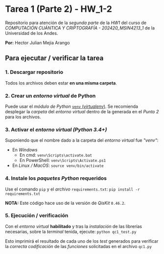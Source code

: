 # Tarea 1 (Parte 2) - HW_1-2

Repositorio para atención de la *segunda parte* de la *HW1* del curso de *COMPUTACIÓN CUÁNTICA Y CRIPTOGRAFÍA - 202420_MSIN4213_1* de la Universidad de los Andes.

**Por:** Hector Julian Mejia Arango

## Para ejecutar / verificar la tarea

### 1. Descargar repositorio

Todos los archivos deben estar **en una misma carpeta**.

### 2. Crear un *entorno virtual* de Python

Puede usar el *módulo de Python* [`venv` (*virtualenv*)][def].
Se recomienda desplegar la *carpeta* del *entorno virtual* dentro de la generada en el *Punto 2* para los archivos.

### 3. Activar el *entorno virtual (Python 3.4+)*

Suponiendo que el nombre dado a la carpeta del *entorno virtual* fue *"venv"*:

- En *Windows*
  - En cmd: `venv\Scripts\activate.bat`
  - En PowerShell: `venv\Scripts\Activate.ps1`
- En *Linux / MacOS*: `source venv/bin/activate`

### 4. Instale los *paquetes Python* requeridos

Use el comando `pip` y el *archivo* `requirements.txt`:
`pip install -r requirements.txt`

**NOTA:** Este código hace uso de la versión de *QisKit* `0.46.2`.

### 5. Ejecución / verificación

Con el *entorno virtual* **habilitado** y tras la *instalación* de las librerías necesarias, sobre la *terminal* tenida, ejecute: `python qc1_test.py`

Esto imprimirá el resultado de cada uno de los *test* generados para verificar la *correcta codificación* de las *funciones* solicitadas en el archivo `qc1.py`

[def]: https://python.land/virtual-environments/virtualenv

